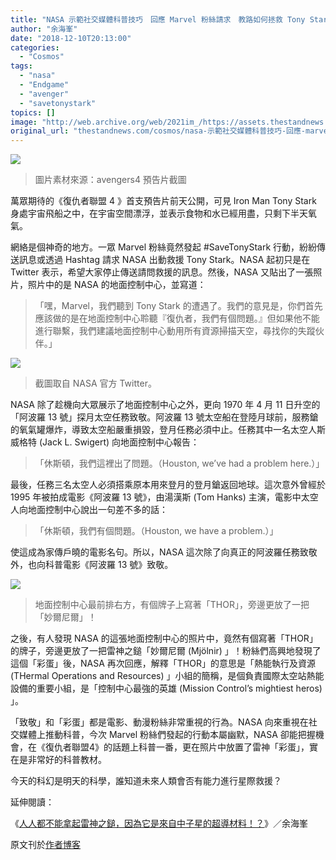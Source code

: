 ```yaml
---
title: "NASA 示範社交媒體科普技巧　回應 Marvel 粉絲請求　教路如何拯救 Tony Stark"
author: "余海峯"
date: "2018-12-10T20:13:00"
categories:
  - "Cosmos"
tags:
  - "nasa"
  - "Endgame"
  - "avenger"
  - "savetonystark"
topics: []
image: "http://web.archive.org/web/2021im_/https://assets.thestandnews.com/media/photos/tony-15_LHVxQ.png"
original_url: "thestandnews.com/cosmos/nasa-示範社交媒體科普技巧-回應-marvel-粉絲請求-教路如何拯救-tony-stark"
---
```

![](http://web.archive.org/web/2021im_/https://assets.thestandnews.com/media/photos/tony-15_LHVxQ.png)
> 圖片素材來源：avengers4 預告片截圖

萬眾期待的《復仇者聯盟 4 》首支預告片前天公開，可見 Iron Man Tony Stark 身處宇宙飛船之中，在宇宙空間漂浮，並表示食物和水已經用盡，只剩下半天氧氣。

網絡是個神奇的地方。一眾 Marvel 粉絲竟然發起 #SaveTonyStark 行動，紛紛傳送訊息或透過 Hashtag 請求 NASA 出動救援 Tony Stark。NASA 起初只是在 Twitter 表示，希望大家停止傳送請問救援的訊息。然後，NASA 又貼出了一張照片，照片中的是 NASA 的地面控制中心，並寫道：

> 「嘿，Marvel，我們聽到 Tony Stark 的遭遇了。我們的意見是，你們首先應該做的是在地面控制中心聆聽『復仇者，我們有個問題。』但如果他不能進行聯繫，我們建議地面控制中心動用所有資源掃描天空，尋找你的失蹤伙伴。」

![](http://web.archive.org/web/2021im_/https://assets.thestandnews.com/media/photos/screenshot-2018-12-10-at-12-49-09_JDgpI.png)
> 截圖取自 NASA 官方 Twitter。

NASA 除了趁機向大眾展示了地面控制中心之外，更向 1970 年 4 月 11 日升空的「阿波羅 13 號」探月太空任務致敬。阿波羅 13 號太空船在登陸月球前，服務鎗的氧氣罐爆炸，導致太空船嚴重損毀，登月任務必須中止。任務其中一名太空人斯威格特 (Jack L. Swigert) 向地面控制中心報告：

> 「休斯頓，我們這裡出了問題。（Houston, we’ve had a problem here.）」

最後，任務三名太空人必須搭乘原本用來登月的登月鎗返回地球。這次意外曾經於 1995 年被拍成電影《阿波羅 13 號》，由湯漢斯 (Tom Hanks) 主演，電影中太空人向地面控制中心說出一句差不多的話：

> 「休斯頓，我們有個問題。（Houston, we have a problem.）」

使這成為家傳戶曉的電影名句。所以，NASA 這次除了向真正的阿波羅任務致敬外，也向科普電影《阿波羅 13 號》致敬。

![](http://web.archive.org/web/2021im_/https://assets.thestandnews.com/media/photos/screenshot-2018-12-10-at-12-54-15_G5xxc.png)
> 地面控制中心最前排右方，有個牌子上寫著「THOR」，旁邊更放了一把「妙爾尼爾」！

之後，有人發現 NASA 的這張地面控制中心的照片中，竟然有個寫著「THOR」的牌子，旁邊更放了一把雷神之鎚「妙爾尼爾 (Mjölnir) 」！粉絲們高興地發現了這個「彩蛋」後，NASA 再次回應，解釋「THOR」的意思是「熱能執行及資源 (THermal Operations and Resources) 」小組的簡稱，是個負責國際太空站熱能設備的重要小組，是「控制中心最強的英雄 (Mission Control’s mightiest heros) 」。

「致敬」和「彩蛋」都是電影、動漫粉絲非常重視的行為。NASA 向來重視在社交媒體上推動科普，今次 Marvel 粉絲們發起的行動本屬幽默，NASA 卻能把握機會，在《復仇者聯盟4》的話題上科普一番，更在照片中放置了雷神「彩蛋」，實在是非常好的科普教材。

今天的科幻是明天的科學，誰知道未來人類會否有能力進行星際救援？

延伸閱讀：

《[人人都不能拿起雷神之鎚，因為它是來自中子星的超導材料！？](http://web.archive.org/web/20211229132635/https://hfdavidyu.com/2018/05/02/pansci-20180102/)》／余海峯

原文刊於[作者博客](http://web.archive.org/web/20211229132635/https://hfdavidyu.com/?fbclid=IwAR0Gd9YXrn4GB3KyENoo2-GtWbvym9KbwE3wFqtUJc4dzjv-9_Z706tPLgI)